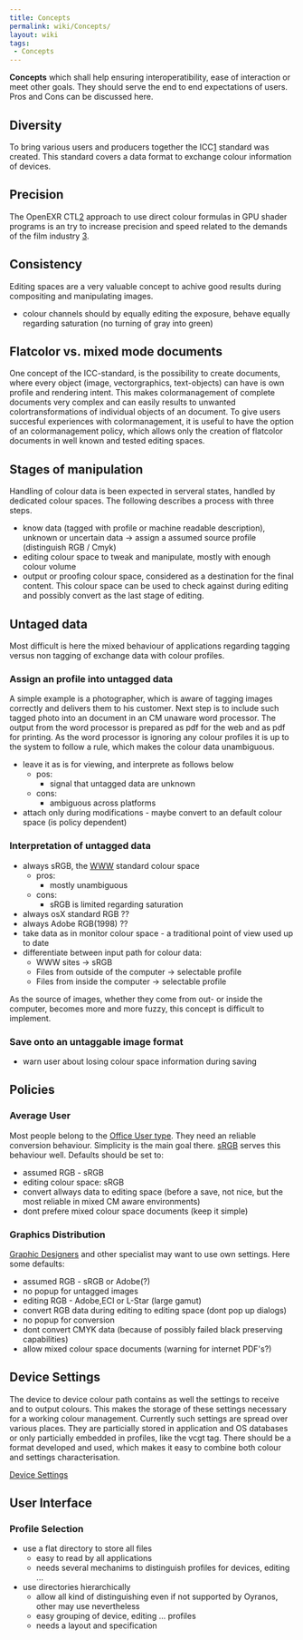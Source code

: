 ```yaml
---
title: Concepts
permalink: wiki/Concepts/
layout: wiki
tags:
 - Concepts
---
```


**Concepts** which shall help ensuring interoperatibility, ease of
interaction or meet other goals. They should serve the end to end
expectations of users. Pros and Cons can be discussed here.

Diversity
---------

To bring various users and producers together the
ICC[1](http://www.color.org) standard was created. This standard covers
a data format to exchange colour information of devices.

Precision
---------

The OpenEXR CTL[2](http://www.openexr.com/documentation.html) approach
to use direct colour formulas in GPU shader programs is an try to
increase precision and speed related to the demands of the film industry
[3](http://www.ilm.com).

Consistency
-----------

Editing spaces are a very valuable concept to achive good results during
compositing and manipulating images.

-   colour channels should by equally editing the exposure, behave
    equally regarding saturation (no turning of gray into green)

Flatcolor vs. mixed mode documents
----------------------------------

One concept of the ICC-standard, is the possibility to create documents,
where every object (image, vectorgraphics, text-objects) can have is own
profile and rendering intent. This makes colormanagement of complete
documents very complex and can easily results to unwanted
colortransformations of individual objects of an document. To give users
succesful experiences with colormanagement, it is useful to have the
option of an colormanagement policy, which allows only the creation of
flatcolor documents in well known and tested editing spaces.

Stages of manipulation
----------------------

Handling of colour data is been expected in serveral states, handled by
dedicated colour spaces. The following describes a process with three
steps.

-   know data (tagged with profile or machine readable description),
    unknown or uncertain data -&gt; assign a assumed source profile
    (distinguish RGB / Cmyk)
-   editing colour space to tweak and manipulate, mostly with enough
    colour volume
-   output or proofing colour space, considered as a destination for the
    final content. This colour space can be used to check against during
    editing and possibly convert as the last stage of editing.

Untaged data
------------

Most difficult is here the mixed behaviour of applications regarding
tagging versus non tagging of exchange data with colour profiles.

### Assign an profile into untagged data

A simple example is a photographer, which is aware of tagging images
correctly and delivers them to his customer. Next step is to include
such tagged photo into an document in an CM unaware word processor. The
output from the word processor is prepared as pdf for the web and as pdf
for printing. As the word processor is ignoring any colour profiles it
is up to the system to follow a rule, which makes the colour data
unambiguous.

-   leave it as is for viewing, and interprete as follows below
    -   pos:
        -   signal that untagged data are unknown
    -   cons:
        -   ambiguous across platforms
-   attach only during modifications - maybe convert to an default
    colour space (is policy dependent)

### Interpretation of untagged data

-   always sRGB, the [WWW](/wiki/Standards#sRGB_workflow "wikilink") standard
    colour space
    -   pros:
        -   mostly unambiguous
    -   cons:
        -   sRGB is limited regarding saturation
-   always osX standard RGB ??
-   always Adobe RGB(1998) ??
-   take data as in monitor colour space - a traditional point of view
    used up to date
-   differentiate between input path for colour data:
    -   WWW sites -&gt; sRGB
    -   Files from outside of the computer -&gt; selectable profile
    -   Files from inside the computer -&gt; selectable profile

As the source of images, whether they come from out- or inside the
computer, becomes more and more fuzzy, this concept is difficult to
implement.

### Save onto an untaggable image format

-   warn user about losing colour space information during saving

Policies
--------

### Average User

Most people belong to the [Office User
type](/wiki/What_the_users_want#Office_Users_.2F_Webdesigners "wikilink").
They need an reliable conversion behaviour. Simplicity is the main goal
there. [sRGB](/wiki/Standards "wikilink") serves this behaviour well. Defaults
should be set to:

-   assumed RGB - sRGB
-   editing colour space: sRGB
-   convert allways data to editing space (before a save, not nice, but
    the most reliable in mixed CM aware environments)
-   dont prefere mixed colour space documents (keep it simple)

### Graphics Distribution

[Graphic Designers](/wiki/What_the_users_want#Graphic_Designers "wikilink")
and other specialist may want to use own settings. Here some defaults:

-   assumed RGB - sRGB or Adobe(?)
-   no popup for untagged images
-   editing RGB - Adobe,ECI or L-Star (large gamut)
-   convert RGB data during editing to editing space (dont pop up
    dialogs)
-   no popup for conversion
-   dont convert CMYK data (because of possibly failed black preserving
    capabilities)
-   allow mixed colour space documents (warning for internet PDF's?)

Device Settings
---------------

The device to device colour path contains as well the settings to
receive and to output colours. This makes the storage of these settings
necessary for a working colour management. Currently such settings are
spread over various places. They are particially stored in application
and OS databases or only particially embedded in profiles, like the vcgt
tag. There should be a format developed and used, which makes it easy to
combine both colour and settings characterisation.

[Device Settings](/wiki/Device_Settings "wikilink")

User Interface
--------------

### Profile Selection

-   use a flat directory to store all files
    -   easy to read by all applications
    -   needs several mechanims to distinguish profiles for devices,
        editing ...
-   use directories hierarchically
    -   allow all kind of distinguishing even if not supported by
        Oyranos, other may use nevertheless
    -   easy grouping of device, editing ... profiles
    -   needs a layout and specification

